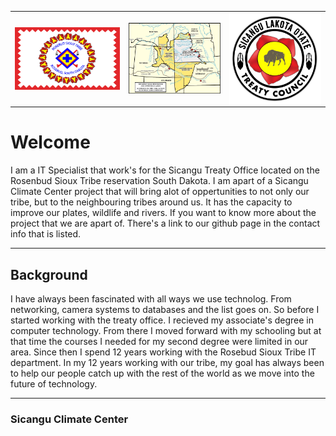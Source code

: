 <div>
     <table>
        <td> 
            <img src="./assets/rst_flag.png" align="left" width="200"/>
        </td>
        <td>
            <img src="./assets/1868_treaty_map.jpg" align="centered" width="175"/>
        </td>
        <td>
            <img src="./assets/SLTC_Logo.png" align="right" width="175"/>
        </td>
     </table>
</div>


# Welcome

I am a IT Specialist that work's for the Sicangu Treaty Office located on the Rosenbud Sioux Tribe reservation South Dakota.  I am apart of a Sicangu Climate Center project that will bring alot of oppertunities to not only our tribe, but to the neighbouring tribes around us.  It has the capacity to improve our plates, wildlife and rivers.  If you want to know more about the project that we are apart of. There's a link to our github page in the contact info that is listed.

---

## Background

I have always been fascinated with all ways we use technolog. From networking, camera systems to databases and the list goes on. So before I started working with the treaty office. I recieved my associate's degree in computer technology. From there I moved forward with my schooling but at that time the courses I needed for my second degree were limited in our area. Since then I spend 12 years working with the Rosebud Sioux Tribe IT department. In my 12 years working with our tribe, my goal has always been to help our people catch up with the rest of the world as we move into the future of technology.  

---

### Sicangu Climate Center




